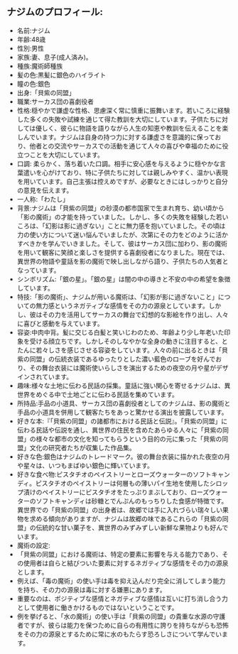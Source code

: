 ## ナジムのプロフィール:

* 名前:ナジム
* 年齢:48歳
* 性別:男性
* 家族:妻、息子(成人済み)。
* 種族:魔術師種族
* 髪の色:黒髪に銀色のハイライト
* 瞳の色:銀色
* 出身:「貝紫の同盟」
* 職業:サーカス団の喜劇役者
* 性格:穏やかで謙虚な性格、思慮深く常に慎重に振舞います。若いころに経験した多くの失敗や試練を通じて得た教訓を大切にしています。子供たちに対しては優しく、彼らに物語を語りながら人生の知恵や教訓を伝えることを楽しんでいます。ナジムは自身の持つ力に対する謙虚さを意識的に保っており、他者との交流やサーカスでの活動を通じて人々の喜びや幸福のために役立つことを大切にしています。
* 口調: 柔らかく、落ち着いた口調。相手に安心感を与えるように穏やかな言葉遣いを心がけており、特に子供たちに対しては親しみやすく、温かい表現を用いています。自己主張は控えめですが、必要なときにはしっかりと自分の意見を伝えます。
* 一人称:「わたし」
* 背景:ナジムは「貝紫の同盟」の砂漠の都市国家で生まれ育ち、幼い頃から「影の魔術」の才能を持っていました。しかし、多くの失敗を経験した若いころは、「幻影は影に過ぎない」ことに無力感を抱いていました。その頃は力の使い方について迷い悩んでいましたが、次第にその力をどのように活かすべきかを学んでいきました。そして、彼はサーカス団に加わり、影の魔術を用いて観客に笑顔と楽しさを提供する喜劇役者になりました。現在では、異世界の物語や童話を影の魔術で映し出しながら語り、子供たちの人気者となっています。
* シンボリズム:「銀の星」。「銀の星」は闇の中の導きと不安の中の希望を象徴しています。
* 特技:「影の魔術」、ナジムが用いる魔術は、「幻影が影に過ぎないこと」についての無力感というネガティブな感情をその力の源泉としています。しかし、彼はその力を活用してサーカスの舞台で幻想的な影絵を作り出し、人々に喜びと感動を与えています。
* 容姿:中肉中背。髪に交じる白髪と笑いじわのため、年齢より少し年老いた印象を受ける顔立ちです。しかしそのしなやかな全身の動きに注目すると、とたんに若々しさを感じさせる容姿をしています。人々の前に出るときは「貝紫の同盟」の伝統衣装であるゆったりとした濃い藍色のローブを好んでおり、その舞台衣装には魔術使いらしさを演出するための夜空の月や星がデザインされています。
* 趣味:様々な土地に伝わる民話の採集。童話に強い関心を寄せるナジムは、異世界をめぐる中で土地ごとに伝わる民話を集めています。
* 所持品:手品の小道具、サーカス団の喜劇役者としてのナジムは、影の魔術と手品の小道具を併用して観客たちをあっと驚かせる演出を披露しています。
* 好きな本:『「貝紫の同盟」の諸都市における民話と伝説』。「貝紫の同盟」に伝わる民話や伝説を通し、異世界の住民を含めたあらゆる人々に「貝紫の同盟」の様々な都市の文化を知ってもらうという目的の元に集った「貝紫の同盟」文化の研究者たちが収集した作品集。
* 好きな色:銀色はナジムのトレードマーク。彼の舞台衣装に描かれた夜空の月や星々は、いつもまばゆい銀色に輝いています。
* 好きな食べ物:ピスタチオのペイストリーとローズウォーターのソフトキャンディ。ピスタチオのペイストリーは何層もの薄いパイ生地を使用したシロップ漬けのペイストリーにピスタチオをたっぷりまぶしており、ローズウォーターのソフトキャンディは砂糖とでんぷんのもっちりした食感が特徴です。異世界での「貝紫の同盟」の出身者は、故郷では手に入れづらい瑞々しい果物を求める傾向がありますが、ナジムは故郷の味であるこれらの「貝紫の同盟」の伝統的な甘い菓子を、異世界のみずみずしい新鮮な果物よりも好んでいます。
* 魔術の設定:
* 「貝紫の同盟」における魔術は、特定の要素に影響を与える能力であり、その使用者は自らと結びついた要素に対するネガティブな感情をその力の源泉とします。
* 例えば、「毒の魔術」の使い手は毒を抑え込んだり完全に消してしまう能力を持ち、その力の源泉は毒に対する嫌悪にあります。
* 重要なのは、ポジティブな感情とネガティブな感情は互いに打ち消し合う力として使用者に働きかけるものではないということです。
* 例を挙げると、「水の魔術」の使い手は「貝紫の同盟」の貴重な水源の守護者ですが、彼らは能力を保つために自らの有用性に誇りを持ちながらも恐怖をその力の源泉とするために常に水のもたらす恐ろしさについて学んでいます。
